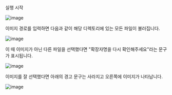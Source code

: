 실행 시작

![image](https://github.com/KimSungah/CSharp-Example/assets/153071577/be1dbece-7a98-4863-9d10-ee8a7db1215d)

이미지 경로를 입력하면 다음과 같이 해당 디렉토리에 있는 모든 파일이 불러집니다.

![image](https://github.com/KimSungah/CSharp-Example/assets/153071577/0fb3777c-73d4-4598-a361-492d76e60de5)

이 때 이미지가 아닌 다른 파일을 선택했다면 "확장자명을 다시 확인해주세요"라는 문구가 표시됩니다.

![image](https://github.com/KimSungah/CSharp-Example/assets/153071577/8eb5462a-c3f6-4805-986f-40b3dce3da3a)

이미지를 잘 선택했다면 아래의 경고 문구는 사라지고 오른쪽에 이미지가 나타납니다.

![image](https://github.com/KimSungah/CSharp-Example/assets/153071577/9a4fb7ce-5b84-4e44-b355-591a055c1fa7)
